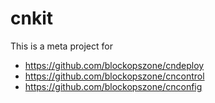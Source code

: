 # cnkit
This is a meta project for
- https://github.com/blockopszone/cndeploy
- https://github.com/blockopszone/cncontrol
- https://github.com/blockopszone/cnconfig
